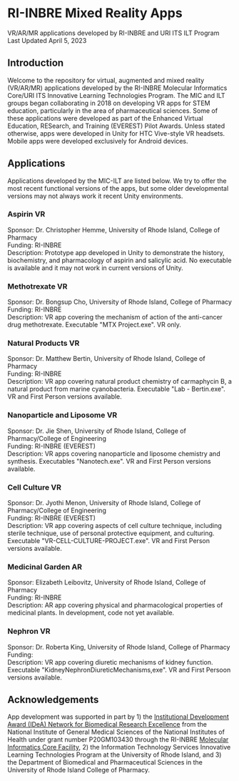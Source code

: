 # RI-INBRE Mixed Reality Apps
VR/AR/MR applications developed by RI-INBRE and URI ITS ILT Program
Last Updated April 5, 2023

## Introduction

Welcome to the repository for virtual, augmented and mixed reality (VR/AR/MR) applications developed by the RI-INBRE Molecular Informatics Core/URI ITS Innovative Learning Technologies Program.  The MIC and ILT groups began collaborating in 2018 on developing VR apps for STEM education, particularly in the area of pharmaceutical sciences.  Some of these applications were developed as part of the Enhanced Virtual Education, RESearch, and Training (EVEREST) Pilot Awards.  Unless stated otherwise, apps were developed in Unity for HTC Vive-style VR headsets.  Mobile apps were developed exclusively for Android devices.

## Applications

Applications developed by the MIC-ILT are listed below.  We try to offer the most recent functional versions of the apps, but some older developmental versions may not always work it recent Unity environments.

### Aspirin VR

Sponsor: Dr. Christopher Hemme, University of Rhode Island, College of Pharmacy<br>
Funding: RI-INBRE<br>
Description: Prototype app developed in Unity to demonstrate the history, biochemistry, and pharmacology of aspirin and salicylic acid.  No executable is available and it may not work in current versions of Unity.<br>

### Methotrexate VR

Sponsor: Dr. Bongsup Cho, University of Rhode Island, College of Pharmacy<br>
Funding: RI-INBRE<br>
Description: VR app covering the mechanism of action of the anti-cancer drug methotrexate.  Executable "MTX Project.exe".  VR only.<br>

### Natural Products VR

Sponsor: Dr. Matthew Bertin, University of Rhode Island, College of Pharmacy<br>
Funding: RI-INBRE<br>
Description: VR app covering natural product chemistry of carmaphycin B, a natural product from marine cyanobacteria.  Executable "Lab - Bertin.exe".  VR and First Person versions available.<br>

### Nanoparticle and Liposome VR

Sponsor: Dr. Jie Shen, University of Rhode Island, College of Pharmacy/College of Engineering<br>
Funding: RI-INBRE (EVEREST)<br>
Description: VR apps covering nanoparticle and liposome chemistry and synthesis.  Executables "Nanotech.exe".  VR and First Person versions available.<br>

### Cell Culture VR

Sponsor: Dr. Jyothi Menon, University of Rhode Island, College of Pharmacy/College of Engineering<br>
Funding: RI-INBRE (EVEREST)<br>
Description: VR app covering aspects of cell culture technique, including sterile technique, use of personal protective equipment, and culturing.  Executable "VR-CELL-CULTURE-PROJECT.exe".  VR and First Person versions available.<br>

### Medicinal Garden AR

Sponsor: Elizabeth Leibovitz, University of Rhode Island, College of Pharmacy<br>
Funding: RI-INBRE<br>
Description: AR app covering physical and pharmacological properties of medicinal plants.  In development, code not yet available.<br>

### Nephron VR

Sponsor: Dr. Roberta King, University of Rhode Island, College of Pharmacy<br>
Funding: <br>
Description: VR app covering diuretic mechanisms of kidney function.  Executable "KidneyNephronDiureticMechanisms,exe".  VR and First Persoon versions available.<br>

## Acknowledgements

App development was supported in part by 1) the [Institutional Development Award (IDeA) Network for Biomedical Research Excellence](https://nigms.nih.gov/Research/DRCB/IDeA/Pages/INBRE.aspx) from the National Institute of General Medical Sciences of the National Institutes of Health under grant number P20GM103430 through the RI-INBRE [Molecular Informatics Core Facility](https://web.uri.edu/riinbre/mic/), 2) the Information Technology Services Innovative Learning Technologies Program at the University of Rhode Island, and 3) the Department of Biomedical and Pharmaceutical Sciences in the University of Rhode Island College of Pharmacy.
